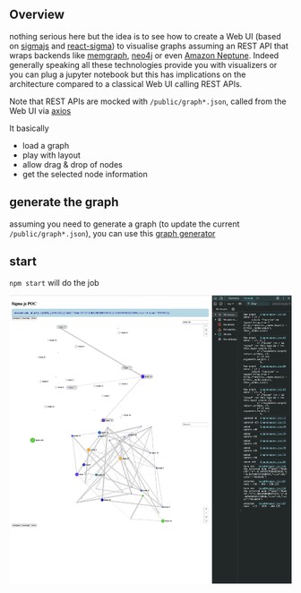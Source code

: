 ## Overview 

nothing serious here but the idea is to see how to create a Web UI (based on [sigmajs](https://www.sigmajs.org) and [react-sigma](https://sim51.github.io/react-sigma/)) to visualise graphs assuming an REST API that wraps backends like [memgraph](https://memgraph.com), [neo4j](https://neo4j.com) or even [Amazon Neptune](https://aws.amazon.com/neptune/). Indeed generally speaking all these technologies provide you with visualizers or you can plug a jupyter notebook but this has implications on the architecture compared to a classical Web UI calling REST APIs. 

Note that REST APIs are mocked with `/public/graph*.json`, called from the Web UI via [axios](https://github.com/axios/axios)

It basically 
* load a graph
* play with layout
* allow drag & drop of nodes
* get the selected node information

## generate the graph 

assuming you need to generate a graph (to update the current `/public/graph*.json`), you can use this [graph generator](https://github.com/omallassi/graph-generator)

## start

`npm start` will do the job 

![...](./docs/overview.png)

